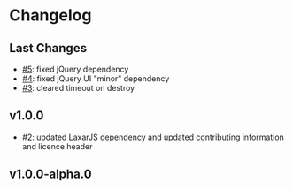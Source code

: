 # Changelog

## Last Changes

- [#5](https://github.com/LaxarJS/ax-accordion-control/issues/5): fixed jQuery dependency
- [#4](https://github.com/LaxarJS/ax-accordion-control/issues/4): fixed jQuery UI "minor" dependency
- [#3](https://github.com/LaxarJS/ax-accordion-control/issues/3): cleared timeout on destroy


## v1.0.0

- [#2](https://github.com/LaxarJS/ax-accordion-control/issues/2): updated LaxarJS dependency and updated contributing information and licence header


## v1.0.0-alpha.0
